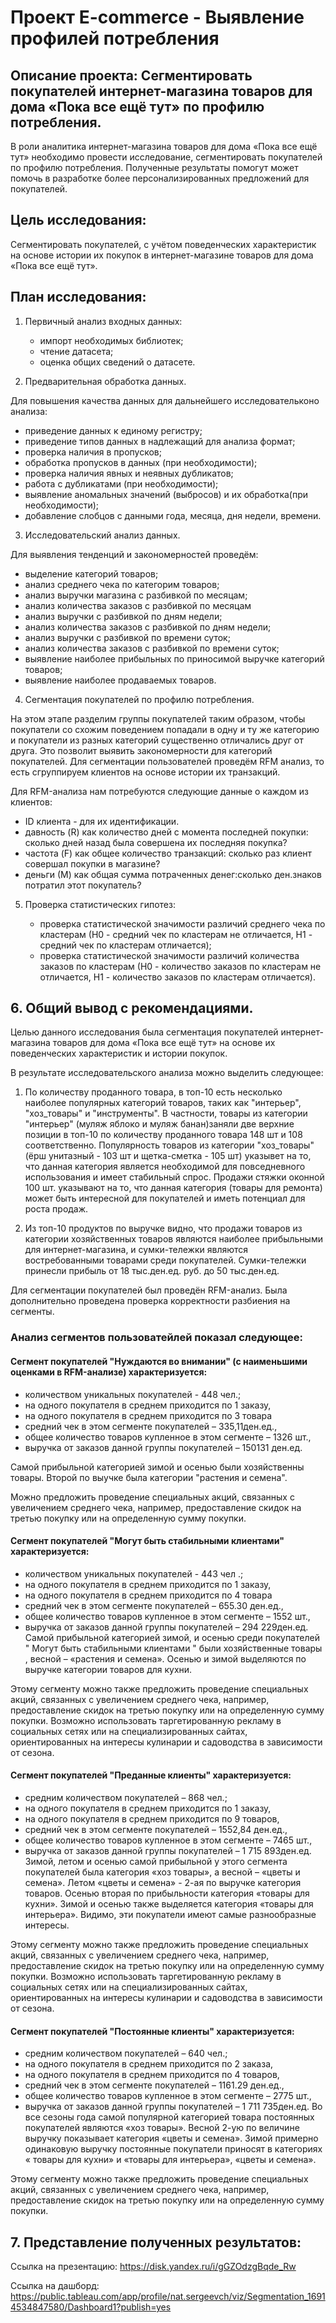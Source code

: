 # Проект E-commerce - Выявление профилей потребления
## Описание проекта:  Сегментировать покупателей интернет-магазина товаров для дома «Пока все ещё тут» по профилю потребления.
В роли аналитика интернет-магазина товаров для дома «Пока все ещё тут» необходимо провести исследование, сегментировать покупателей по профилю потребления. Полученные результаты помогут может помочь в разработке более
персонализированных предложений для покупателей.

## Цель исследования:
Сегментировать покупателей, с учётом поведенческих характеристик на основе истории их покупок в интернет-магазине товаров для дома «Пока все ещё тут».

 
## План исследования:

 1. Первичный анализ входных данных:
 
    - импорт необходимых библиотек;
    - чтение датасета;
    - оценка общих сведений о датасете.

      
 2. Предварительная обработка данных.

Для повышения качества данных для дальнейшего исследовательконо анализа:
   - приведение данных к единому регистру;
   - приведение типов данных в надлежащий для анализа формат;
   - проверка наличия в пропусков;
   - обработка пропусков в данных (при необходимости);
   - проверка наличия явных и неявных дубликатов;
   - работа с дубликатами (при необходимости);
   - выявление аномальных значений (выбросов) и их обработка(при необходимости);
   - добавление слобцов с данными года, месяца, дня недели, времени.
   
   
 3. Исследовательский анализ данных.

Для выявления тенденций и закономерностей проведём:
   - выделение категорий товаров;
   - анализ среднего чека по категорим товаров;
   - анализ выручки магазина с разбивкой по месяцам;
   - анализ количества заказов с разбивкой по месяцам
   - анализ выручки с разбивкой по дням недели;
   - анализ количества заказов с разбивкой по дням недели;
   - анализ выручки с разбивкой по времени суток;
   - анализ количества заказов с разбивкой по времени суток;
   - выявление наиболее прибыльных по приносимой выручке категорий товаров;
   - выявление наиболее продаваемых товаров.
    
    
 4. Сегментация покупателей по профилю потребления.

На этом этапе разделим группы покупателей таким образом, чтобы покупатели со схожим поведением попадали в одну и ту же категорию и покупатели из разных категорий существенно отличались друг от друга. Это позволит выявить закономерности для категорий покупателей. Для сегментации пользователей проведём RFM анализ, то есть сгруппируем клиентов на основе истории их транзакций.

Для RFM-анализа нам потребуются следующие данные о каждом из клиентов:
  - ID клиента - для их идентификации.
  - давность (R) как количество дней с момента последней покупки: сколько дней назад была совершена их последняя покупка? 
  - частота (F) как общее количество транзакций: сколько раз клиент совершал покупки в магазине? 
  - деньги (М) как общая сумма потраченных денег:сколько ден.знаков потратил этот покупатель? 
    
    
5. Проверка статистических гипотез:

   - проверка статистической значимости различий среднего чека по кластерам (Н0 - средний чек по кластерам не отличается, Н1 - средний чек по кластерам отличается);
   - проверка статистической значимости различий количества заказов по кластерам (Н0 - количество заказов по кластерам не отличается, Н1 - количество заказов по кластерам отличается).
    
    
 ## 6. Общий вывод с рекомендациями.
Целью данного исследования была сегментация покупателей интернет-магазина товаров для дома «Пока все ещё тут» на основе их поведенческих характеристик и истории покупок.

В результате исследовательского анализа можно выделить следующее:
1. По количеству проданного товара, в топ-10 есть несколько наиболее популярных категорий товаров, таких как "интерьер", "хоз_товары" и "инструменты". В частности, товары из категории "интерьер" (муляж яблоко и муляж банан)заняли две верхние позиции в топ-10 по количеству проданного товара 148 шт и 108 соответственно.
Популярность товаров из категории "хоз_товары" (ёрш унитазный - 103 шт и щетка-сметка - 105 шт) указывет на то, что данная категория является необходимой для повседневного использования и имеет стабильный спрос. Продажи стяжки оконной 100 шт. указывают на то, что данная категория (товары для ремонта) может быть интересной для покупателей и иметь потенциал для роста продаж.

2. Из топ-10 продуктов по выручке видно, что продажи товаров из категории хозяйственных товаров являются наиболее прибыльными для интернет-магазина, и сумки-тележки являются востребованными товарами среди покупателей. Сумки-тележки принесли прибыль от 18 тыс.ден.ед. руб. до 50 тыс.ден.ед.

Для сегментации покупателей был проведён RFM-анализ. Была дополнительно проведена проверка корректности разбиения на сегменты.

### Анализ сегментов пользоватейлей показал следующее:

#### Сегмент покупателей "Нуждаются во внимании" (с наименьшими оценками в RFM-анализе) характеризуется:
- количеством уникальных покупателей - 448 чел.;
- на одного покупателя в среднем приходится по 1 заказу, 
- на одного покупателя в среднем приходится по 3 товара
- средний чек в этом сегменте покупателей – 335,11ден.ед.,
- общее количество товаров купленное в этом сегменте – 1326 шт.,
- выручка от заказов данной группы покупателей – 150131 ден.ед.

Самой прибыльной категорией зимой и осенью были хозяйственны товары. Второй по выучке была категории "растения и семена". 


Можно предложить проведение специальных акций, связанных с увеличением среднего чека, например, предоставление скидок на третью покупку или на определенную сумму покупки. 


#### Сегмент покупателей "Могут быть стабильными клиентами" характеризуется:
- количеством уникальных покупателей - 443 чел .;
- на одного покупателя в среднем приходится по 1 заказу, 
- на одного покупателя в среднем приходится по 4 товара
- средний чек в этом сегменте покупателей – 655.30 ден.ед.,
- общее количество товаров купленное в этом сегменте – 1552 шт.,
- выручка от заказов данной группы покупателей – 294 229ден.ед.
Самой прибыльной категорией зимой, и осенью среди покупателей " Могут быть стабильными клиентами " были хозяйственные товары , весной – «растения и семена». Осенью и зимой выделяются по выручке категории товаров для кухни.


Этому сегменту можно также предложить проведение специальных акций, связанных с увеличением среднего чека, например, предоставление скидок на третью покупку или на определенную сумму покупки. Возможно использовать таргетированную рекламу в социальных сетях или на специализированных сайтах, ориентированных на интересы кулинарии и садоводства в зависимости от сезона.


#### Сегмент покупателей "Преданные клиенты" характеризуется:
- средним количеством покупателей – 868 чел.;
- на одного покупателя в среднем приходится по 1 заказу, 
- на одного покупателя в среднем приходится по 9 товаров,
- средний чек в этом сегменте покупателей – 1552,84	 ден.ед.,
- общее количество товаров купленное в этом сегменте – 7465 шт.,
- выручка от заказов данной группы покупателей – 1 715 893ден.ед.
Зимой, летом и осенью самой прибыльной у этого сегмента покупателей была категория «хоз товары», а весной – «цветы и семена». Летом «цветы и семена» - 2-ая по выручке категория товаров. Осенью вторая по прибыльности категория «товары для кухни». Зимой и осенью также выделяется категория «товары для интерьера». Видимо, эти покупатели имеют самые разнообразные интересы.


Этому сегменту можно также предложить проведение специальных акций, связанных с увеличением среднего чека, например, предоставление скидок на третью покупку или на определенную сумму покупки. Возможно использовать таргетированную рекламу в социальных сетях или на специализированных сайтах, ориентированных на интересы кулинарии и садоводства в зависимости от сезона.

#### Сегмент покупателей "Постоянные клиенты" характеризуется:
 - средним количеством покупателей – 640 чел.;
 - на одного покупателя в среднем приходится по 2 заказа, 
 - на одного покупателя в среднем приходится по 4 товаров,
 - средний чек в этом сегменте покупателей – 1161.29	 ден.ед.,
 - общее количество товаров купленное в этом сегменте – 2775 шт.,
 - выручка от заказов данной группы покупателей – 1 711 735ден.ед.
Во все сезоны года самой популярной категорией товара постоянных покупателей являются «хоз товары». Весной 2-ую по величине выручку показывает категория «цветы и семена». Зимой примерно одинаковую выручку постоянные покупатели приносят в категориях « товары для кухни» и «товары для интерьера», «цветы и семена».


Этому сегменту можно также предложить проведение специальных акций, связанных с увеличением среднего чека, например, предоставление скидок на третью покупку или на определенную сумму покупки. 


 ## 7. Представление полученных результатов:
 Ссылка на презентацию: https://disk.yandex.ru/i/gGZOdzgBqde_Rw
     
Ссылка на дашборд: https://public.tableau.com/app/profile/nat.sergeevch/viz/Segmentation_16914534847580/Dashboard1?publish=yes


 
